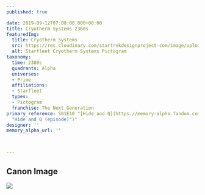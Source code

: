 ```yaml
---
published: true

date: 2019-09-12T07:00:00.000+00:00
title: Cryotherm Systems 2360s
featuredImg:
  title: Cryotherm Systems
  src: https://res.cloudinary.com/startrekdesignproject-com/image/upload/v1568329354/CryothremSystems.png
  alt: Starfleet Cryotherm Systems Pictogram
taxonomy:
  time: 2300s
  quadrants: Alpha
  universes:
  - Prime
  affiliations:
  - Starfleet
  types:
  - Pictogram
  franchise: The Next Generation
primary_reference: S01E10 "[Hide and Q](https://memory-alpha.fandom.com/wiki/Hide_and_Q
  "Hide and Q (episode)")"
designer: ''
memory_alpha_url: ''



---
```

## Canon Image

![](https://res.cloudinary.com/startrekdesignproject-com/image/upload/v1568329354/CryothermSystems_HideAndQ.jpg)